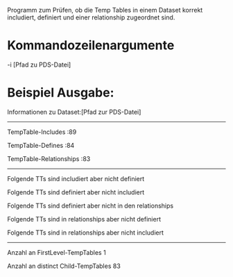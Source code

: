 Programm zum Prüfen, ob die Temp Tables in einem Dataset korrekt includiert, definiert und einer relationship zugeordnet sind.
# Kommandozeilenargumente

-i [Pfad zu PDS-Datei]

# Beispiel Ausgabe:

Informationen zu Dataset:[Pfad zur PDS-Datei]

---

TempTable-Includes :89

TempTable-Defines :84

TempTable-Relationships :83

---

Folgende TTs sind includiert aber nicht definiert

Folgende TTs sind definiert aber nicht includiert

Folgende TTs sind definiert aber nicht in den relationships

Folgende TTs sind in relationships aber nicht definiert

Folgende TTs sind in relationships aber nicht includiert

---

Anzahl an FirstLevel-TempTables 1

Anzahl an distinct Child-TempTables 83
